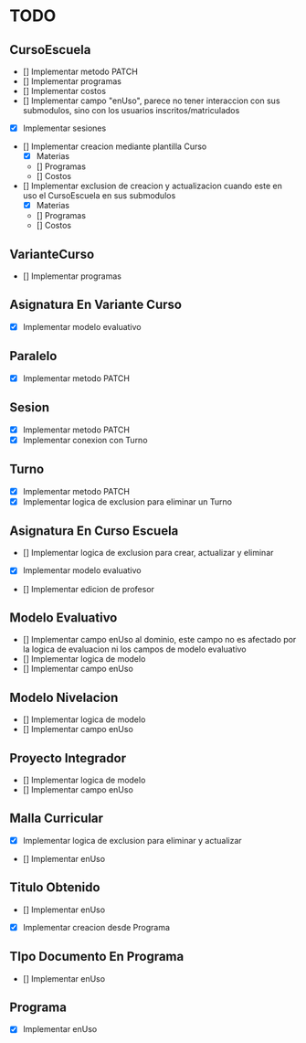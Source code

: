 # TODO

## CursoEscuela

- [] Implementar metodo PATCH
- [] Implementar programas
- [] Implementar costos
- [] Implementar campo "enUso", parece no tener interaccion con sus submodulos, sino con los usuarios inscritos/matriculados
- [x] Implementar sesiones
- [] Implementar creacion mediante plantilla Curso
  - [x] Materias
  - [] Programas
  - [] Costos
- [] Implementar exclusion de creacion y actualizacion cuando este en uso el CursoEscuela en sus submodulos
  - [x] Materias
  - [] Programas
  - [] Costos

## VarianteCurso

- [] Implementar programas

## Asignatura En Variante Curso

- [x] Implementar modelo evaluativo

## Paralelo

- [x] Implementar metodo PATCH

## Sesion

- [x] Implementar metodo PATCH
- [x] Implementar conexion con Turno

## Turno

- [x] Implementar metodo PATCH
- [x] Implementar logica de exclusion para eliminar un Turno

## Asignatura En Curso Escuela

- [] Implementar logica de exclusion para crear, actualizar y eliminar
- [x] Implementar modelo evaluativo
- [] Implementar edicion de profesor

## Modelo Evaluativo

- [] Implementar campo enUso al dominio, este campo no es afectado por la logica de evaluacion ni los campos de modelo evaluativo
- [] Implementar logica de modelo
- [] Implementar campo enUso

## Modelo Nivelacion

- [] Implementar logica de modelo
- [] Implementar campo enUso

## Proyecto Integrador

- [] Implementar logica de modelo
- [] Implementar campo enUso

## Malla Curricular

- [x] Implementar logica de exclusion para eliminar y actualizar
- [] Implementar enUso

## Titulo Obtenido

- [] Implementar enUso
- [x] Implementar creacion desde Programa

## TIpo Documento En Programa

- [] Implementar enUso

## Programa

- [x] Implementar enUso
